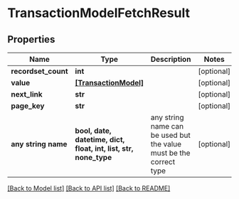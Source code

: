 # TransactionModelFetchResult


## Properties
Name | Type | Description | Notes
------------ | ------------- | ------------- | -------------
**recordset_count** | **int** |  | [optional] 
**value** | [**[TransactionModel]**](TransactionModel.md) |  | [optional] 
**next_link** | **str** |  | [optional] 
**page_key** | **str** |  | [optional] 
**any string name** | **bool, date, datetime, dict, float, int, list, str, none_type** | any string name can be used but the value must be the correct type | [optional]

[[Back to Model list]](../README.md#documentation-for-models) [[Back to API list]](../README.md#documentation-for-api-endpoints) [[Back to README]](../README.md)


